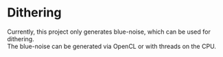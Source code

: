 # Dithering

Currently, this project only generates blue-noise, which can be used for dithering.  
The blue-noise can be generated via OpenCL or with threads on the CPU.
